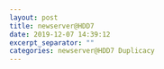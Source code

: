 ```yaml
---
layout: post
title: newserver@HDD7
date: 2019-12-07 14:39:12
excerpt_separator: ""
categories: newserver@HDD7 Duplicacy
---
```

```

```
